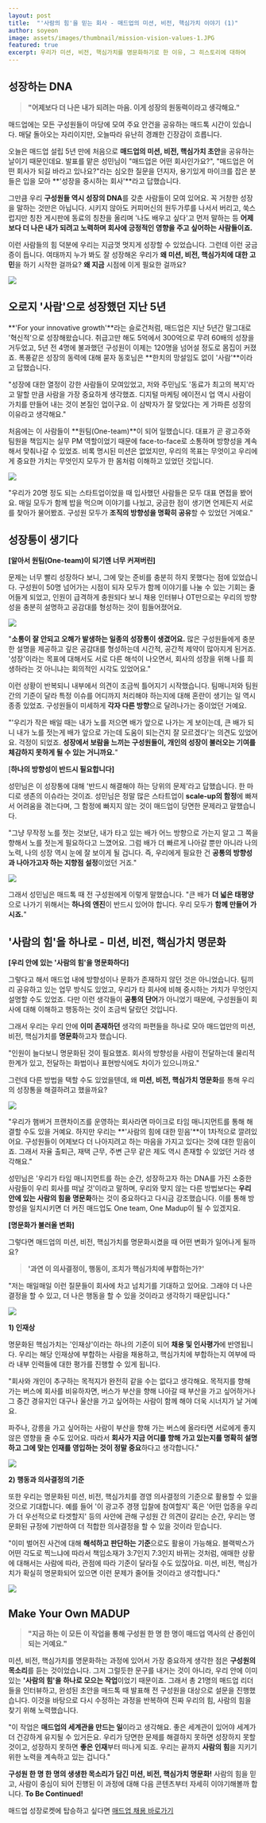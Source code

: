 ```yaml
---
layout: post
title:  "'사람의 힘'을 믿는 회사 - 매드업의 미션, 비전, 핵심가치 이야기 (1)"
author: soyeon
image: assets/images/thumbnail/mission-vision-values-1.JPG
featured: true
excerpt: 우리가 미션, 비전, 핵심가치를 명문화하기로 한 이유, 그 히스토리에 대하여
---
```


## 성장하는 DNA

> **"어제보다 더 나은 내가 되려는 마음. 이게 성장의 원동력이라고 생각해요."**

매드업에는 모든 구성원들이 마당에 모여 주요 안건을 공유하는 매드톡 시간이 있습니다. 매달 돌아오는 자리이지만, 오늘따라 유난히 경쾌한 긴장감이 흐릅니다. 

오늘은 매드업 설립 5년 만에 처음으로 **매드업의 미션, 비전, 핵심가치 초안**을 공유하는 날이기 때문인데요. 발표를 맡은 성민님이 "매드업은 어떤 회사인가요?", "매드업은 어떤 회사가 되길 바라고 있나요?"라는 심오한 질문을 던지자, 용기있게 마이크를 잡은 분들은 입을 모아 **'성장을 중시하는 회사'**라고 답했습니다.

그만큼 우리 **구성원들 역시 성장의 DNA**를 갖춘 사람들이 모여 있어요. 꼭 거창한 성장을 말하는 것만은 아닙니다. 시키지 않아도 커피머신의 원두가루를 나서서 버리고, 쑥스럽지만 칭찬 게시판에 동료의 칭찬을 올리며 '나도 배우고 싶다'고 먼저 말하는 등 **어제보다 더 나은 내가 되려고 노력하며 회사에 긍정적인 영향을 주고 싶어하는 사람들이죠.**

이런 사람들의 힘 덕분에 우리는 지금껏 멋지게 성장할 수 있었습니다. 그런데 이런 궁금증이 듭니다. 여태까지 누가 봐도 잘 성장해온 우리가 **왜 미션, 비전, 핵심가치에 대한 고민**을 하기 시작한 걸까요? **왜 지금** 시점에 이게 필요한 걸까요?


<img style="display:block;margin:0 auto;" src="../assets/images/mission-vision-values-1/2.png">


## 오로지 '사람'으로 성장했던 지난 5년

**'For your innovative growth'**라는 슬로건처럼, 매드업은 지난 5년간 말그대로 '혁신적'으로 성장해왔습니다. 취급고만 해도 5억에서 300억으로 무려 60배의 성장을 거두었고, 5년 전 4명에 불과했던 구성원이 이제는 120명을 넘어설 정도로 몸집이 커졌죠. 폭풍같은 성장의 동력에 대해 묻자 동호님은 **한치의 망설임도 없이 '사람'**이라고 답했습니다. 

"성장에 대한 열정이 강한 사람들이 모여있었고, 저와 주민님도 '동료가 최고의 복지'라고 말할 만큼 사람을 가장 중요하게 생각했죠. 디지털 마케팅 에이전시 업 역시 사람이 가치를 만들어 내는 것이 본질인 업이구요. 이 삼박자가 잘 맞았다는 게 가파른 성장의 이유라고 생각해요."

처음에는 이 사람들이 **원팀(One-team)**이 되어 일했습니다. 대표가 곧 광고주와 팀원을 책임지는 실무 PM 역할이었기 때문에 face-to-face로 소통하며 방향성을 계속해서 맞춰나갈 수 있었죠. 비록 명시된 미션은 없었지만, 우리의 목표는 무엇이고 우리에게 중요한 가치는 무엇인지 모두가 한 몸처럼 이해하고 있었던 것입니다.


<img style="display:block;margin:0 auto;" src="../assets/images/mission-vision-values-1/3.JPG">


"우리가 20명 정도 되는 스타트업이었을 때 입사했던 사람들은 모두 대표 면접을 봤어요. 매일 모두가 함께 밥을 먹으며 이야기를 나눴고, 궁금한 점이 생기면 언제든지 서로를 찾아가 물어봤죠. 구성원 모두가 **조직의 방향성을 명확히 공유**할 수 있었던 거예요."

## 성장통이 생기다

**[알아서 원팀(One-team)이 되기엔 너무 커져버린]**

문제는 너무 빨리 성장하다 보니, 그에 맞는 준비를 충분히 하지 못했다는 점에 있었습니다. 구성원이 50명 넘어가는 시점이 되자 모두가 함께 이야기를 나눌 수 있는 기회는 줄어들게 되었고, 인원이 급격하게 충원되다 보니 채용 인터뷰나 OT만으로는 우리의 방향성을 충분히 설명하고 공감대를 형성하는 것이 힘들어졌어요.


<img style="display:block;margin:0 auto;" src="../assets/images/mission-vision-values-1/4.jpg">


"**소통이 잘 안되고 오해가 발생하는 일종의 성장통이 생겼어요.** 많은 구성원들에게 충분한 설명을 제공하고 깊은 공감대를 형성하는데 시간적, 공간적 제약이 많아지게 된거죠. '성장'이라는 목표에 대해서도 서로 다른 해석이 나오면서, 회사의 성장을 위해 나를 희생하라는 것 아니냐는 회의적인 시각도 있었어요."

이런 상황이 반복되니 내부에서 의견이 조금씩 틀어지기 시작했습니다. 팀매니저와 팀원 간의 기준이 달라 특정 이슈를 어디까지 처리해야 하는지에 대해 혼란이 생기는 일 역시 종종 있었죠. 구성원들이 미세하게 **각자 다른 방향**으로 달려나가는 중이었던 거예요.

"'우리가 작은 배일 때는 내가 노를 저으면 배가 앞으로 나가는 게 보이는데, 큰 배가 되니 내가 노를 젓는게 배가 앞으로 가는데 도움이 되는건지 잘 모르겠다'는 의견도 있었어요. 걱정이 되었죠. **성장에서 보람을 느끼는 구성원들이, 개인의 성장이 불러오는 기여를 체감하지 못하게 될 수 있는 거니까요.**"

[**하나의 방향성이 반드시 필요합니다]**

성민님은 이 성장통에 대해 '반드시 해결해야 하는 당위의 문제'라고 답했습니다. 한 마디로 생존의 이슈라는 것이죠. 성민님은 정말 많은 스타트업이 **scale-up의 함정**에 빠져서 어려움을 겪는다며, 그 함정에 빠지지 않는 것이 매드업이 당면한 문제라고 말했습니다.

"그냥 무작정 노를 젓는 것보단, 내가 타고 있는 배가 어느 방향으로 가는지 알고 그 쪽을 향해서 노를 젓는게 필요하다고 느꼈어요. 그럼 배가 더 빠르게 나아갈 뿐만 아니라 나의 노력, 나의 성장 역시 눈에 잘 보이게 될 겁니다. 즉, 우리에게 필요한 건 **공통의 방향성과 나아가고자 하는 지향점 설정**이었던 거죠."


<img style="display:block;margin:0 auto;" src="../assets/images/mission-vision-values-1/5.jpg">


그래서 성민님은 매드톡 때 전 구성원에게 이렇게 말했습니다.
"큰 배가 **더 넓은 태평양**으로 나가기 위해서는 **하나의 엔진**이 반드시 있어야 합니다. 우리 모두가 **함께 만들어 가시죠.**"


## '사람의 힘'을 하나로 - 미션, 비전, 핵심가치 명문화

**[우리 안에 있는 '사람의 힘'을 명문화하다]**

그렇다고 해서 매드업 내에 방향성이나 문화가 존재하지 않던 것은 아니었습니다. 팀끼리 공유하고 있는 업무 방식도 있었고, 우리가 타 회사에 비해 중시하는 가치가 무엇인지 설명할 수도 있었죠. 다만 이런 생각들이 **공통의 단어**가 아니었기 때문에, 구성원들이 회사에 대해 이해하고 행동하는 것이 조금씩 달랐던 것입니다.

그래서 우리는 우리 안에 **이미 존재하던** 생각의 파편들을 하나로 모아 매드업만의 미션, 비전, 핵심가치를 **명문화**하고자 했습니다. 

"인원이 늘다보니 명문화된 것이 필요했죠. 회사의 방향성을 사람이 전달하는데 물리적 한계가 있고, 전달하는 화법이나 표현방식에도 차이가 있으니까요."

그런데 다른 방법을 택할 수도 있었을텐데, 왜 **미션, 비전, 핵심가치 명문화**를 통해 우리의 성장통을 해결하려고 했을까요?


<img style="display:block;margin:0 auto;" src="../assets/images/mission-vision-values-1/6.jpg">


"우리가 햄버거 프랜차이즈를 운영하는 회사라면 마이크로 타임 매니지먼트를 통해 해결할 수도 있을 거예요. 하지만 우리는 **'사람의 힘에 대한 믿음'**이 1차적으로 깔려있어요. 구성원들이 어제보다 더 나아지려고 하는 마음을 가지고 있다는 것에 대한 믿음이죠. 그래서 자율 출퇴근, 재택 근무, 주변 근무 같은 제도 역시 존재할 수 있었던 거라 생각해요."

성민님은 '우리가 타임 매니지먼트를 하는 순간, 성장하고자 하는 DNA를 가진 소중한 사람들이 우리 회사를 떠날 것'이라고 말하며, 우리와 맞지 않는 다른 방법보다는 **우리 안에 있는 사람의 힘을 명문화**하는 것이 중요하다고 다시금 강조했습니다. 이를 통해 방향성을 일치시키면 더 커진 매드업도 One team, One Madup이 될 수 있겠지요.

**[명문화가 불러올 변화]**

그렇다면 매드업의 미션, 비전, 핵심가치를 명문화시켰을 때 어떤 변화가 일어나게 될까요?

> **'과연 이 의사결정이, 행동이, 조치가 핵심가치에 부합하는가?'**

"저는 매일매일 이런 질문들이 회사에 차고 넘치기를 기대하고 있어요. 그래야 더 나은 결정을 할 수 있고, 더 나은 행동을 할 수 있을 것이라고 생각하기 때문입니다."


<img style="display:block;margin:0 auto;" src="../assets/images/mission-vision-values-1/7.JPG">


**1) 인재상**

명문화된 핵심가치는 '인재상'이라는 하나의 기준이 되어 **채용 및 인사평가**에 반영됩니다. 우리는 해당 인재상에 부합하는 사람을 채용하고, 핵심가치에 부합하는지 여부에 따라 내부 인력들에 대한 평가를 진행할 수 있게 됩니다.

"회사와 개인이 추구하는 목적지가 완전히 같을 수는 없다고 생각해요. 목적지를 향해 가는 버스에 회사를 비유하자면, 버스가 부산을 향해 나아갈 때 부산을 가고 싶어하거나 그 중간 경유지인 대구나 울산을 가고 싶어하는 사람이 함께 해야 더욱 시너지가 날 거예요. 

파주나, 강릉을 가고 싶어하는 사람이 부산을 향해 가는 버스에 올라타면 서로에게 좋지 않은 영향을 줄 수도 있어요. 따라서 **회사가 지금 어디를 향해 가고 있는지를 명확히 설명하고 그에 맞는 인재를 영입하는 것이 정말 중요**하다고 생각합니다."


<img style="display:block;margin:0 auto;" src="../assets/images/mission-vision-values-1/8.png">


**2) 행동과 의사결정의 기준**

또한 우리는 명문화된 미션, 비전, 핵심가치를 경영 의사결정의 기준으로 활용할 수 있을 것으로 기대합니다. 예를 들어 '이 광고주 경쟁 입찰에 참여할지' 혹은 '어떤 업종을 우리가 더 우선적으로 타겟할지' 등의 사안에 관해 구성원 간 의견이 갈리는 순간, 우리는 명문화된 규정에 기반하여 더 적합한 의사결정을 할 수 있을 것이라 믿습니다.

"이미 벌어진 사건에 대해 **해석하고 판단하는 기준**으로도 활용이 가능해요. 블랙박스가 어떤 각도로 찍느냐에 따라서 책임소재가 3:7인지 7:3인지 바뀌는 것처럼, 애매한 상황에 대해서는 사람에 따라, 관점에 따라 기준이 달라질 수도 있잖아요. 미션, 비전, 핵심가치가 확실히 명문화되어 있으면 이런 문제가 줄어들 것이라고 생각합니다."


<img style="display:block;margin:0 auto;" src="../assets/images/mission-vision-values-1/9.JPG">


## Make Your Own MADUP
> **"지금 하는 이 모든 이 작업을 통해 구성원 한 명 한 명이 매드업 역사의 산 증인이 되는 거예요."**

미션, 비전, 핵심가치를 명문화하는 과정에 있어서 가장 중요하게 생각한 점은 **구성원의 목소리**를 듣는 것이었습니다. 그저 그럴듯한 문구를 내거는 것이 아니라, 우리 안에 이미 있는 **'사람의 힘'을 하나로 모으는 작업**이었기 때문이죠. 그래서 총 21명의 매드업 리더들을 인터뷰하고, 완성된 초안을 매드톡 때 발표해 전 구성원을 대상으로 설문을 진행했습니다. 이것을 바탕으로 다시 수정하는 과정을 반복하여 진짜 우리의 힘, 사람의 힘을 찾기 위해 노력했습니다.

"이 작업은 **매드업의 세계관을 만드는 일**이라고 생각해요. 좋은 세계관이 있어야 세계가 더 건강하게 유지될 수 있거든요. 우리가 당면한 문제를 해결하지 못하면 성장하지 못할 것이고, 성장하지 못하면 **좋은 인재**부터 떠나게 되죠. 우리는 끝까지 **사람의 힘**을 지키기 위한 노력을 계속하고 있는 겁니다."

**구성원 한 명 한 명의 생생한 목소리가 담긴 미션, 비전, 핵심가치 명문화!** 사람의 힘을 믿고, 사람이 중심이 되어 진행된 이 과정에 대해 다음 콘텐츠부터 자세히 이야기해볼까 합니다. **To Be Continued!**

매드업 성장로켓에 탑승하고 싶다면
[매드업 채용 바로가기][madup]

[madup]: <https://www.notion.so/maduphr/f5cafd7a9ab645889a843dcb2bc8605e>
